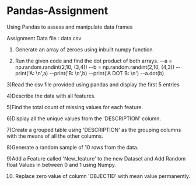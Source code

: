 # Pandas-Assignment
Using Pandas to assess and manipulate data frames

Assignment Data file : data.csv

1) Generate an array of zeroes using inbuilt numpy function.

2) Run the given code and find the dot product of both arrays.
    --a = np.random.randint(2,10, (3,4))
    --b = np.random.randint(2,10, (4,3))
    --print('A: \n',a)
    --print('B: \n',b)
    --print('A DOT B: \n')
    --a.dot(b)

3)Read the csv file provided using pandas and display the first 5 entries

4)Describe the data with all features.

5)Find the total count of missing values for each feature.

6)Display all the unique values from the 'DESCRIPTION’ column.

7)Create a grouped table using 'DESCRIPTION' as the grouping columns with the means of all the other columns.

8)Generate a random sample of 10 rows from the data.

9)Add a Feature called 'New_feature' to the new Dataset and Add Random float Values in between 0 and 1 using Numpy.

10) Replace zero value of column 'OBJECTID' with mean value permanently.
